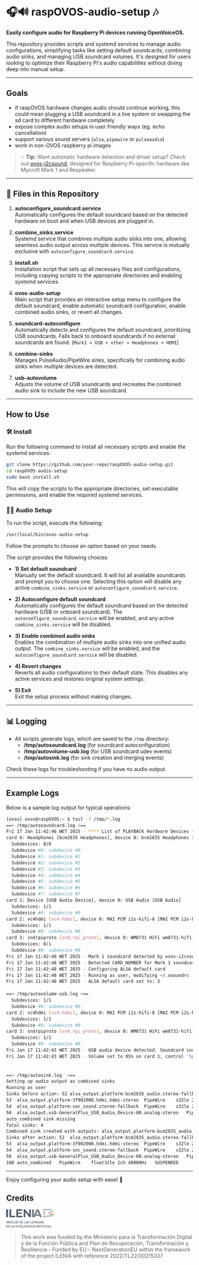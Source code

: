# 🎧🔊 raspOVOS-audio-setup 🎶

**Easily configure audio for Raspberry Pi devices running OpenVoiceOS.**  

This repository provides scripts and systemd services to manage audio configurations, simplifying tasks like setting default soundcards, combining audio sinks, and managing USB soundcard volumes. It's designed for users looking to optimize their Raspberry Pi's audio capabilities without diving deep into manual setup.  

---

## Goals

- if raspOVOS hardware changes audio should continue working, this could mean plugging a USB soundcard in a live system or swapping the sd card to different hardware completely
- expose complex audio setups in user friendly ways (eg. echo cancellation)
- support various sound servers (`alsa`, `pipewire` or `pulseaudio`)
- work in non-OVOS raspberry pi images

> 💡 **Tip:** Want automatic hardware detection and driver setup? Check out [ovos-i2csound](https://github.com/OpenVoiceOS/ovos-i2csound), designed for Raspberry Pi-specific hardware like Mycroft Mark 1 and Respeaker.

---

## 📂 Files in this Repository

1. **autoconfigure_soundcard.service**  
   Automatically configures the default soundcard based on the detected hardware on boot and when USB devices are plugged in.  

2. **combine_sinks.service**  
   Systemd service that combines multiple audio sinks into one, allowing seamless audio output across multiple devices. This service is mutually exclusive with `autoconfigure_soundcard.service`. 

3. **install.sh**  
   Installation script that sets up all necessary files and configurations, including copying scripts to the appropriate directories and enabling systemd services. 

4. **ovos-audio-setup**  
   Main script that provides an interactive setup menu to configure the default soundcard, enable automatic soundcard configuration, enable combined audio sinks, or revert all changes.

5. **soundcard-autoconfigure**  
   Automatically detects and configures the default soundcard, prioritizing USB soundcards. Falls back to onboard soundcards if no external soundcards are found. (`Mark1 > USB > other > Headphones > HDMI`)

6. **combine-sinks**  
   Manages PulseAudio/PipeWire sinks, specifically for combining audio sinks when multiple devices are detected. 

7. **usb-autovolume**  
   Adjusts the volume of USB soundcards and recreates the combined audio sink to include the new USB soundcard.

---

## How to Use

### 🛠️ Install

Run the following command to install all necessary scripts and enable the systemd services:

```bash
git clone https://github.com/your-repo/raspOVOS-audio-setup.git
cd raspOVOS-audio-setup
sudo bash install.sh
```

This will copy the scripts to the appropriate directories, set executable permissions, and enable the required systemd services. 

### 🔧🎵 Audio Setup

To run the script, execute the following:

```bash
/usr/local/bin/ovos-audio-setup
```

Follow the prompts to choose an option based on your needs.  

The script provides the following choices:

- **1) Set default soundcard**  
   Manually set the default soundcard. It will list all available soundcards and prompt you to choose one. Selecting this option will disable any active `combine_sinks.service` or `autoconfigure_soundcard.service`.  

- **2) Autoconfigure default soundcard**  
   Automatically configures the default soundcard based on the detected hardware (USB or onboard soundcard). The `autoconfigure_soundcard.service` will be enabled, and any active `combine_sinks.service` will be disabled.  

- **3) Enable combined audio sinks**  
   Enables the combination of multiple audio sinks into one unified audio output. The `combine_sinks.service` will be enabled, and the `autoconfigure_soundcard.service` will be disabled.  

- **4) Revert changes**  
   Reverts all audio configurations to their default state. This disables any active services and restores original system settings.  

- **5) Exit**  
   Exit the setup process without making changes.  

---

## 📊 Logging

- All scripts generate logs, which are saved to the `/tmp` directory:
  - **/tmp/autosoundcard.log** (for soundcard autoconfiguration)
  - **/tmp/autovolume-usb.log** (for USB soundcard udev events)
  - **/tmp/autosink.log** (for sink creation and merging events)

Check these logs for troubleshooting if you have no audio output.  

---

## Example Logs

Below is a sample log output for typical operations:  

```bash
(ovos) ovos@raspOVOS:~ $ tail -f /tmp/*.log
==> /tmp/autosoundcard.log <==
Fri 17 Jan 11:42:46 WET 2025 - **** List of PLAYBACK Hardware Devices ****
card 0: Headphones [bcm2835 Headphones], device 0: bcm2835 Headphones [bcm2835 Headphones]
  Subdevices: 8/8
  Subdevice #0: subdevice #0
  Subdevice #1: subdevice #1
  Subdevice #2: subdevice #2
  Subdevice #3: subdevice #3
  Subdevice #4: subdevice #4
  Subdevice #5: subdevice #5
  Subdevice #6: subdevice #6
  Subdevice #7: subdevice #7
card 1: Device [USB Audio Device], device 0: USB Audio [USB Audio]
  Subdevices: 1/1
  Subdevice #0: subdevice #0
card 2: vc4hdmi [vc4-hdmi], device 0: MAI PCM i2s-hifi-0 [MAI PCM i2s-hifi-0]
  Subdevices: 1/1
  Subdevice #0: subdevice #0
card 3: sndrpiproto [snd_rpi_proto], device 0: WM8731 HiFi wm8731-hifi-0 [WM8731 HiFi wm8731-hifi-0]
  Subdevices: 0/1
  Subdevice #0: subdevice #0
Fri 17 Jan 11:42:48 WET 2025 - Mark 1 soundcard detected by ovos-i2csound.
Fri 17 Jan 11:42:48 WET 2025 - Detected CARD_NUMBER for Mark 1 soundcard: 3
Fri 17 Jan 11:42:48 WET 2025 - Configuring ALSA default card
Fri 17 Jan 11:42:48 WET 2025 - Running as user, modifying ~/.asoundrc
Fri 17 Jan 11:42:48 WET 2025 - ALSA default card set to: 3

==> /tmp/autovolume-usb.log <==
  Subdevices: 1/1
  Subdevice #0: subdevice #0
card 2: vc4hdmi [vc4-hdmi], device 0: MAI PCM i2s-hifi-0 [MAI PCM i2s-hifi-0]
  Subdevices: 1/1
  Subdevice #0: subdevice #0
card 3: sndrpiproto [snd_rpi_proto], device 0: WM8731 HiFi wm8731-hifi-0 [WM8731 HiFi wm8731-hifi-0]
  Subdevices: 1/1
  Subdevice #0: subdevice #0
Fri Jan 17 11:42:43 WET 2025 - USB audio device detected. Soundcard index: 1
Fri Jan 17 11:42:43 WET 2025 - Volume set to 85% on card 1, control 'Speaker'


==> /tmp/autosink.log  <==
Setting up audio output as combined sinks
Running as user
Sinks before action: 52	alsa_output.platform-bcm2835_audio.stereo-fallback	PipeWire	s16le 2ch 48000Hz	SUSPENDED
53	alsa_output.platform-3f902000.hdmi.hdmi-stereo	PipeWire	s32le 2ch 48000Hz	SUSPENDED
54	alsa_output.platform-soc_sound.stereo-fallback	PipeWire	s32le 2ch 48000Hz	RUNNING
56	alsa_output.usb-GeneralPlus_USB_Audio_Device-00.analog-stereo	PipeWire	s16le 2ch 48000Hz	SUSPENDED
auto_combined sink missing
Total sinks: 4
Combined sink created with outputs: alsa_output.platform-bcm2835_audio.stereo-fallback,alsa_output.platform-3f902000.hdmi.hdmi-stereo,alsa_output.platform-soc_sound.stereo-fallback,alsa_output.usb-GeneralPlus_USB_Audio_Device-00.analog-stereo (module ID: 536870916)
Sinks after action: 52	alsa_output.platform-bcm2835_audio.stereo-fallback	PipeWire	s16le 2ch 48000Hz	SUSPENDED
53	alsa_output.platform-3f902000.hdmi.hdmi-stereo	PipeWire	s32le 2ch 48000Hz	SUSPENDED
54	alsa_output.platform-soc_sound.stereo-fallback	PipeWire	s32le 2ch 48000Hz	RUNNING
56	alsa_output.usb-GeneralPlus_USB_Audio_Device-00.analog-stereo	PipeWire	s16le 2ch 48000Hz	SUSPENDED
108	auto_combined	PipeWire	float32le 2ch 48000Hz	SUSPENDED

```

---

Enjoy configuring your audio setup with ease! 🎉

## Credits

<img src="img.png" width="128"/>

> This work was funded by the Ministerio para la Transformación Digital y de la Función Pública and Plan de
> Recuperación, Transformación y Resiliencia - Funded by EU – NextGenerationEU within the framework of the project
> ILENIA
> with reference 2022/TL22/00215337
